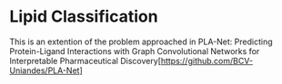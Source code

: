 # Lipid Classification

This is an extention of the problem approached in PLA-Net: Predicting Protein-Ligand Interactions with Graph Convolutional Networks for Interpretable Pharmaceutical Discovery[https://github.com/BCV-Uniandes/PLA-Net]
